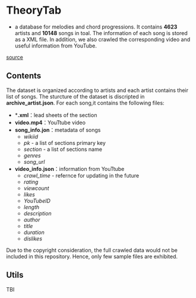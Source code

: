 # TheoryTab

- a database for melodies and chord progressions. It contains **4623** artists and **10148** songs in toal. The information of each song is stored as a XML file. In addition, we also crawled the corresponding video and useful information from YouTube.

[source](https://drive.google.com/drive/folders/1vUzY31vxWpjQHcZjHzb77mfSoNatHTBR?usp=sharing)

## Contents
The dataset is organized according to artists and each artist contains their list of songs. The sturcture of the dataset is discripted in **archive_artist.json**. For each song,it contains the following files:



 - ***.xml**：lead sheets of the section
 - **video.mp4**：YouTtube video
 - **song_info.jon**：metadata of songs
    - *wikiid*
    - *pk* - a list of sections primary key
    - *section* - a list of sections name
    - *genres*
    - *song_url*
 - **video_info.json**：information from YouTtube
    - *crawl_time* - refernce for updating in the future
    - *rating*
    - *viewcount*
    - *likes*
    - *YouTubeID*
    - *length*
    - *description*
    - *author*
    - *title*
    - *duration*
    - *dislikes*


Due to the copyright consideration, the full crawled data would not be included in this repository. Hence, only few sample files are exhibited.

## Utils
TBI

[Theorytab]: https://www.hooktheory.com/theorytab

